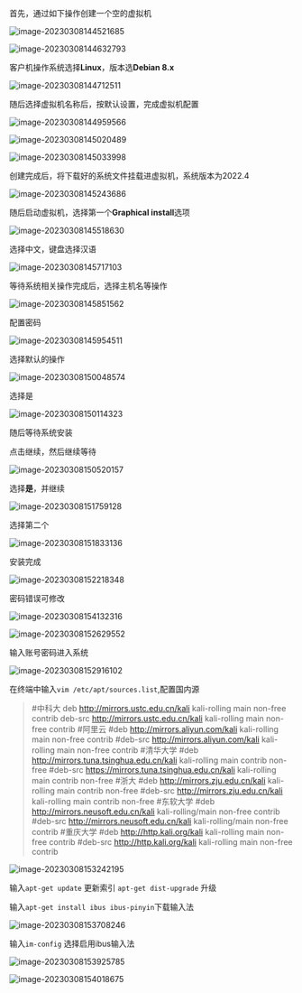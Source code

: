 首先，通过如下操作创建一个空的虚拟机

![image-20230308144521685](kali虚拟机安装.assets/image-20230308144521685.png)

![image-20230308144632793](kali虚拟机安装.assets/image-20230308144632793.png)

客户机操作系统选择**Linux**，版本选**Debian 8.x**

![image-20230308144712511](kali虚拟机安装.assets/image-20230308144712511.png)

随后选择虚拟机名称后，按默认设置，完成虚拟机配置

![image-20230308144959566](kali虚拟机安装.assets/image-20230308144959566.png)

![image-20230308145020489](kali虚拟机安装.assets/image-20230308145020489.png)

![image-20230308145033998](kali虚拟机安装.assets/image-20230308145033998.png)

创建完成后，将下载好的系统文件挂载进虚拟机，系统版本为2022.4

![image-20230308145243686](kali虚拟机安装.assets/image-20230308145243686.png)

随后启动虚拟机，选择第一个**Graphical install**选项

![image-20230308145518630](kali虚拟机安装.assets/image-20230308145518630.png)

选择中文，键盘选择汉语

![image-20230308145717103](kali虚拟机安装.assets/image-20230308145717103.png)

等待系统相关操作完成后，选择主机名等操作

![image-20230308145851562](kali虚拟机安装.assets/image-20230308145851562.png)

配置密码

![image-20230308145954511](kali虚拟机安装.assets/image-20230308145954511.png)

选择默认的操作

![image-20230308150048574](kali虚拟机安装.assets/image-20230308150048574.png)

选择是

![image-20230308150114323](kali虚拟机安装.assets/image-20230308150114323.png)

随后等待系统安装

点击继续，然后继续等待

![image-20230308150520157](kali虚拟机安装.assets/image-20230308150520157.png)

选择**是**，并继续

![image-20230308151759128](kali虚拟机安装.assets/image-20230308151759128.png)

选择第二个

![image-20230308151833136](kali虚拟机安装.assets/image-20230308151833136.png)

安装完成

![image-20230308152218348](kali虚拟机安装.assets/image-20230308152218348.png)





密码错误可修改

![image-20230308154132316](kali虚拟机安装.assets/image-20230308154132316.png)

![image-20230308152629552](kali虚拟机安装.assets/image-20230308152629552.png)



输入账号密码进入系统

![image-20230308152916102](kali虚拟机安装.assets/image-20230308152916102.png)

在终端中输入`vim /etc/apt/sources.list`,配置国内源



> #中科大
> deb http://mirrors.ustc.edu.cn/kali kali-rolling main non-free contrib
> deb-src http://mirrors.ustc.edu.cn/kali kali-rolling main non-free contrib
> #阿里云
> #deb http://mirrors.aliyun.com/kali kali-rolling main non-free contrib
> #deb-src http://mirrors.aliyun.com/kali kali-rolling main non-free contrib
> #清华大学
> #deb http://mirrors.tuna.tsinghua.edu.cn/kali kali-rolling main contrib non-free
> #deb-src https://mirrors.tuna.tsinghua.edu.cn/kali kali-rolling main contrib non-free
> #浙大
> #deb http://mirrors.zju.edu.cn/kali kali-rolling main contrib non-free
> #deb-src http://mirrors.zju.edu.cn/kali kali-rolling main contrib non-free
> #东软大学
> #deb http://mirrors.neusoft.edu.cn/kali kali-rolling/main non-free contrib
> #deb-src http://mirrors.neusoft.edu.cn/kali kali-rolling/main non-free contrib
> #重庆大学
> #deb http://http.kali.org/kali kali-rolling main non-free contrib
> #deb-src http://http.kali.org/kali kali-rolling main non-free contrib



![image-20230308153242195](kali虚拟机安装.assets/image-20230308153242195.png)



输入`apt-get update` 更新索引    `apt-get dist-upgrade` 升级

输入`apt-get install ibus ibus-pinyin`下载输入法

![image-20230308153708246](kali虚拟机安装.assets/image-20230308153708246.png)

输入`im-config`  选择启用ibus输入法

![image-20230308153925785](kali虚拟机安装.assets/image-20230308153925785.png)

![image-20230308154018675](kali虚拟机安装.assets/image-20230308154018675.png)